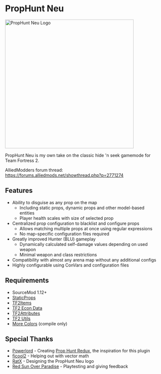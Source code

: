# PropHunt Neu

<img alt="PropHunt Neu Logo" src="https://user-images.githubusercontent.com/25514044/142745733-071c7ba2-15c3-4731-b0d8-8100a73ca0c9.png" width="420"/>

PropHunt Neu is my own take on the classic hide 'n seek gamemode for Team Fortress 2.

AlliedModders forum thread: https://forums.alliedmods.net/showthread.php?p=2771274

## Features

* Ability to disguise as any prop on the map
    * Including static props, dynamic props and other model-based entities
    * Player health scales with size of selected prop
* Centralized prop configuration to blacklist and configure props
    * Allows matching multiple props at once using regular expressions
    * No map-specific configuration files required
* Greatly improved Hunter (BLU) gameplay
    * Dynamically calculated self-damage values depending on used weapon
    * Minimal weapon and class restrictions
* Compatibility with almost any arena map without any additional configs
* Highly configurable using ConVars and configuration files

## Requirements

* SourceMod 1.12+
* [StaticProps](https://github.com/sigsegv-mvm/StaticProps)
* [TF2Items](https://github.com/asherkin/TF2Items)
* [TF2 Econ Data](https://github.com/nosoop/SM-TFEconData)
* [TF2Attributes](https://github.com/FlaminSarge/tf2attributes)
* [TF2 Utils](https://github.com/nosoop/SM-TFUtils)
* [More Colors](https://github.com/DoctorMcKay/sourcemod-plugins/blob/master/scripting/include/morecolors.inc) (compile only)

## Special Thanks

* [Powerlord](https://github.com/powerlord) - Creating [Prop Hunt Redux](https://github.com/powerlord/sourcemod-prophunt), the inspiration for this plugin
* [ficool2](https://github.com/ficool2) - Helping out with vector math
* [RatX](https://steamcommunity.com/profiles/76561198058574997) - Designing the PropHunt Neu logo
* [Red Sun Over Paradise](https://redsun.tf) - Playtesting and giving feedback